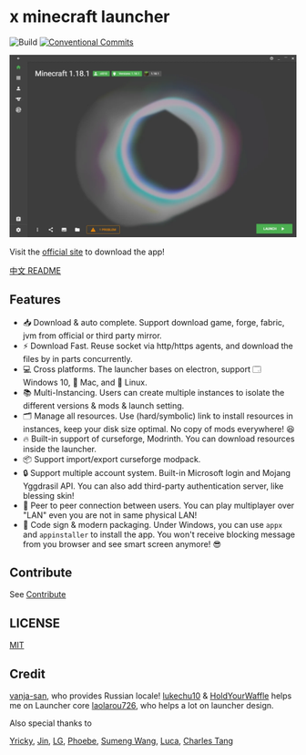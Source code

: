 # x minecraft launcher

![Build](https://github.com/Voxelum/x-minecraft-launcher/workflows/Build/badge.svg)
[![Conventional Commits](https://img.shields.io/badge/Conventional%20Commits-1.0.0-yellow.svg)](https://conventionalcommits.org)

![home](assets/home.webp)

Visit the [official site](https://xmcl.app) to download the app!

[中文 README](README.zh.md)


## Features

- 📥 Download & auto complete. Support download game, forge, fabric, jvm from official or third party mirror.
- ⚡️ Download Fast. Reuse socket via http/https agents, and download the files by in parts concurrently.
- 💻 Cross platforms. The launcher bases on electron, support 🗔 Windows 10, 🍎 Mac, and 🐧 Linux.
- 📚 Multi-Instancing. Users can create multiple instances to isolate the different versions & mods & launch setting.
- 🗂 Manage all resources. Use (hard/symbolic) link to install resources in instances, keep your disk size optimal. No copy of mods everywhere! 😆
- 🔥 Built-in support of curseforge, Modrinth. You can download resources inside the launcher.
- 📦 Support import/export curseforge modpack.
- 🔒 Support multiple account system. Built-in Microsoft login and Mojang Yggdrasil API. You can also add third-party authentication server, like blessing skin!
- 🔗 Peer to peer connection between users. You can play multiplayer over "LAN" even you are not in same physical LAN!
- 🔑 Code sign & modern packaging. Under Windows, you can use `appx` and `appinstaller` to install the app. You won't receive blocking message from you browser and see smart screen anymore! 😎

## Contribute

See [Contribute](./CONTRIBUTING.md)

## LICENSE 

[MIT](LICENSE)

## Credit

[vanja-san](https://github.com/vanja-san), who provides Russian locale!
[lukechu10](https://github.com/lukechu10) & [HoldYourWaffle](https://github.com/HoldYourWaffle) helps me on Launcher core
[laolarou726](https://github.com/laolarou726), who helps a lot on launcher design.

Also special thanks to

[Yricky](https://github.com/Yricky), [Jin](https://github.com/Indexyz), [LG](https://github.com/LasmGratel), [Phoebe](https://github.com/PhoebezZ), [Sumeng Wang](https://github.com/darkkingwsm), [Luca](https://github.com/LucaIsGenius), [Charles Tang](https://github.com/CharlesQT)
